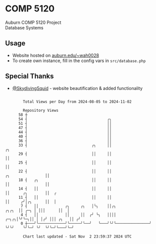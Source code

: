 # COMP 5120
Auburn COMP 5120 Project  
Database Systems

## Usage
- Website hosted on [auburn.edu/~wah0028](https://webhome.auburn.edu/~wah0028/)
- To create own instance, fill in the config vars in `src/database.php`

## Special Thanks
- [@SkydivingSquid](https://github.com/SkydivingSquid) - website beautification & added functionality

```

        Total Views per Day from 2024-08-05 to 2024-11-02

        Repository Views
      58 ┼
      54 ┤                                    ╭╮
      51 ┤                                    ││
      47 ┤                                    ││
      44 ┤                                    ││
      40 ┤                                    ││
      36 ┤                                    ││
      33 ┤                             ╭╮     ││                                              ╭╮
      29 ┤                             ││     ││                                              ││
      25 ┤                             ││     ││                                              ││
      22 ┤                             ││     ││                            ╭╮                ││
      18 ┤   ╭╮                        ││     ││                            ││                ││
      14 ┤   ││                        ││     ││                            ││      ╭╮        ││  ╭
      11 ┤   ││                        ││     ││                            ││     ╭╯│╭╮      ││  │
       7 ┤   ││            ╭╮     ╭╮   │╰╮    ││╭╮                    ╭╮╭╮  ││ ╭─╮ │ │││      ││  │
       4 ┤   ││            ││     ││  ╭╯ ╰╮   ││││               ╭─╮╭╮│╰╯╰─╮││ │ │╭╯ │││ ╭╮   ││ ╭╯
       0 ┼───╯╰────────────╯╰─────╯╰──╯   ╰───╯╰╯╰───────────────╯ ╰╯╰╯    ╰╯╰─╯ ╰╯  ╰╯╰─╯╰───╯╰─╯

        Chart last updated - Sat Nov  2 23:59:37 2024 UTC
        
```
